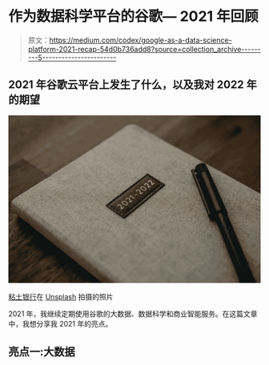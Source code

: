 # 作为数据科学平台的谷歌— 2021 年回顾

> 原文：<https://medium.com/codex/google-as-a-data-science-platform-2021-recap-54d0b736add8?source=collection_archive---------5----------------------->

## 2021 年谷歌云平台上发生了什么，以及我对 2022 年的期望

![](img/addeb24770be3827a2194d75acf4af2d.png)

[粘土银行](https://unsplash.com/@claybanks?utm_source=unsplash&utm_medium=referral&utm_content=creditCopyText)在 [Unsplash](https://unsplash.com/s/photos/2022?utm_source=unsplash&utm_medium=referral&utm_content=creditCopyText) 拍摄的照片

2021 年，我继续定期使用谷歌的大数据、数据科学和商业智能服务。在这篇文章中，我想分享我 2021 年的亮点。

## 亮点一:大数据